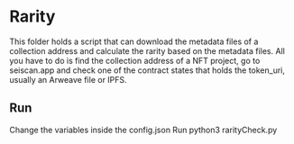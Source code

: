 # Rarity
This folder holds a script that can download the metadata files of a collection address and calculate the rarity based on the metadata files. All you have to do is find the collection address of a NFT project, go to seiscan.app and check one of the contract states that holds the token_uri, usually an Arweave file or IPFS.

## Run
Change the variables inside the config.json 
Run python3 rarityCheck.py